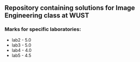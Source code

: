 ## Repository containing solutions for Image Engineering class at WUST

### Marks for specific laboratories:
-  lab2 - 5.0
-  lab3 - 5.0
-  lab4 - 4.0
-  lab5 - 4.5



